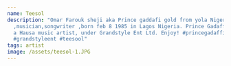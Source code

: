 ```yaml
---
name: Teesol
description: "Omar Farouk sheji aka Prince gaddafi gold from yola Nigeria
  ,musician,songwriter ,born feb 8 1985 in Lagos Nigeria. Prince Gadaffi Gold is
  a Hausa music artist, under Grandstyle Ent Ltd. Enjoy! #princegadaffigold
  #grandstyleent #teesool"
tags: artist
image: /assets/teesol-1.JPG
---
```

